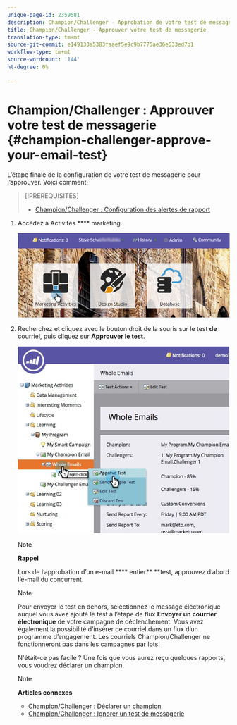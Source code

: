 ```yaml
---
unique-page-id: 2359581
description: Champion/Challenger - Approbation de votre test de messagerie électronique - Docs marketing - Documentation du produit
title: Champion/Challenger - Approuver votre test de messagerie
translation-type: tm+mt
source-git-commit: e149133a5383faaef5e9c9b7775ae36e633ed7b1
workflow-type: tm+mt
source-wordcount: '144'
ht-degree: 0%

---
```



# Champion/Challenger : Approuver votre test de messagerie {#champion-challenger-approve-your-email-test}

L’étape finale de la configuration de votre test de messagerie pour l’approuver. Voici comment.

>[!PREREQUISITES]
>
>* [Champion/Challenger : Configuration des alertes de rapport](champion-challenger-configure-report-alerts.md)

>



1. Accédez à Activités **** marketing.

   ![](assets/login-marketing-activities-1.png)

1. Recherchez et cliquez avec le bouton droit de la souris sur le test **de** courriel, puis cliquez sur **Approuver le test**.

   ![](assets/champion3.jpg)

   >[!NOTE]
   >
   >**Rappel**
   >
   >
   >Lors de l’approbation d’un e-mail **** entier** **test, approuvez d’abord l’e-mail du concurrent.

   >[!NOTE]
   >
   >Pour envoyer le test en dehors, sélectionnez le message électronique auquel vous avez ajouté le test à l’étape de flux **Envoyer un courrier électronique** de votre campagne de déclenchement. Vous avez également la possibilité d’insérer ce courriel dans un flux d’un programme d’engagement. Les courriels Champion/Challenger ne fonctionneront pas dans les campagnes par lots.

   N&#39;était-ce pas facile ? Une fois que vous aurez reçu quelques rapports, vous voudrez déclarer un champion.

   >[!NOTE]
   >
   >**Articles connexes**
   >
   >    
   >    
   >    * [Champion/Challenger : Déclarer un champion](champion-challenger-declare-a-champion.md)
   >    * [Champion/Challenger : Ignorer un test de messagerie](champion-challenger-discard-an-email-test.md)


